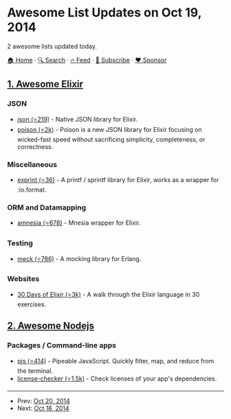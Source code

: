 # Awesome List Updates on Oct 19, 2014

2 awesome lists updated today.

[🏠 Home](/README.md) · [🔍 Search](https://www.trackawesomelist.com/search/) · [🔥 Feed](https://www.trackawesomelist.com/rss.xml) · [📮 Subscribe](https://trackawesomelist.us17.list-manage.com/subscribe?u=d2f0117aa829c83a63ec63c2f&id=36a103854c) · [❤️  Sponsor](https://github.com/sponsors/theowenyoung)



## [1. Awesome Elixir](/content/h4cc/awesome-elixir/README.md)

### JSON

*   [json (⭐219)](https://github.com/cblage/elixir-json) - Native JSON library for Elixir.
*   [poison (⭐2k)](https://github.com/devinus/poison) - Poison is a new JSON library for Elixir focusing on wicked-fast speed without sacrificing simplicity, completeness, or correctness.

### Miscellaneous

*   [exprint (⭐36)](https://github.com/parroty/exprintf) - A printf / sprintf library for Elixir, works as a wrapper for :io.format.

### ORM and Datamapping

*   [amnesia (⭐678)](https://github.com/meh/amnesia) - Mnesia wrapper for Elixir.

### Testing

*   [meck (⭐786)](https://github.com/eproxus/meck) - A mocking library for Erlang.

### Websites

*   [30 Days of Elixir (⭐3k)](https://github.com/seven1m/30-days-of-elixir) - A walk through the Elixir language in 30 exercises.

## [2. Awesome Nodejs](/content/sindresorhus/awesome-nodejs/README.md)

### Packages / Command-line apps

*   [pjs (⭐414)](https://github.com/danielstjules/pjs) - Pipeable JavaScript. Quickly filter, map, and reduce from the terminal.
*   [license-checker (⭐1.5k)](https://github.com/davglass/license-checker) - Check licenses of your app's dependencies.

---

- Prev: [Oct 20, 2014](/content/2014/10/20/README.md)
- Next: [Oct 18, 2014](/content/2014/10/18/README.md)